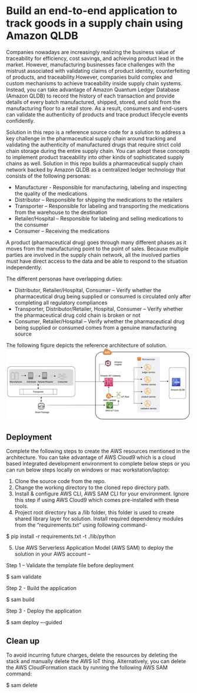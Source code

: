 # Build an end-to-end application to track goods in a supply chain using Amazon QLDB

Companies nowadays are increasingly realizing the business value of traceability for efficiency, cost savings, and achieving product lead in the market. However, manufacturing businesses face challenges with the mistrust associated with validating claims of product identity, counterfeiting of products, and traceability.However, companies build complex and custom mechanisms to achieve traceability inside supply chain systems. Instead, you can take advantage of Amazon Quantum Ledger Database (Amazon QLDB) to record the history of each transaction and provide details of every batch manufactured, shipped, stored, and sold from the manufacturing floor to a retail store. As a result, consumers and end-users can validate the authenticity of products and trace product lifecycle events confidently. 

Solution in this repo is a reference source code for a solution to address a key challenge in the pharmaceutical supply chain around tracking and validating the authenticity of manufactured drugs that require strict cold chain storage during the entire supply chain. You can adopt these concepts to implement product traceability into other kinds of sophisticated supply chains as well. Solution in this repo builds a pharmaceutical supply chain network backed by Amazon QLDB as a centralized ledger technology that consists of the following personas:

- Manufacturer - Responsible for manufacturing, labeling and inspecting the quality of the medications
- Distributor – Responsible for shipping the medications to the retailers
- Transporter – Responsible for labeling and transporting the medications from the warehouse to the destination
- Retailer/Hospital – Responsible for labeling and selling medications to the consumer
- Consumer – Receiving the medications

A product (pharmaceutical drug) goes through many different phases as it moves from the manufacturing point to the point of sales. Because multiple parties are involved in the supply chain network, all the involved parties must have direct access to the data and be able to respond to the situation independently.

The different personas have overlapping duties:

- Distributor, Retailer/Hospital, Consumer – Verify whether the pharmaceutical drug being supplied or consumed is circulated only after completing all regulatory compliances
- Transporter, Distributor/Retailer, Hospital, Consumer – Verify whether the pharmaceutical drug cold chain is broken or not
- Consumer, Retailer/Hospital – Verify whether the pharmaceutical drug being supplied or consumed comes from a genuine manufacturing source

The following figure depicts the reference architecture of solution. 
![Architecture](arch_image_cognito.png)

## Deployment
Complete the following steps to create the AWS resources mentioned in the architecture. You can take advantage of AWS Cloud9 which is a cloud based integrated development environment to complete below steps or you can run below steps locally on windows or mac workstation/laptop:

1.	Clone the source code from the repo. 
2.	Change the working directory to the cloned repo directory path.
3.	Install & configure AWS CLI, AWS SAM CLI for your environment. Ignore this step if using AWS Cloud9 which comes pre-installed with these tools.
4.	Project root directory has a /lib folder, this folder is used to create shared library layer for solution. Install required dependency modules from the “requirements.txt” using following command-

$ pip install -r requirements.txt -t ./lib/python 

5.	Use AWS Serverless Application Model (AWS SAM) to deploy the solution in your AWS account – 

Step 1 – Validate the template file before deployment

$ sam validate

Step 2 - Build the application

$ sam build

Step 3 - Deploy the application

$ sam deploy –-guided

## Clean up

To avoid incurring future charges, delete the resources by deleting the stack and manually delete the AWS IoT thing. Alternatively, you can delete the AWS CloudFormation stack by running the following AWS SAM command:

$ sam delete



